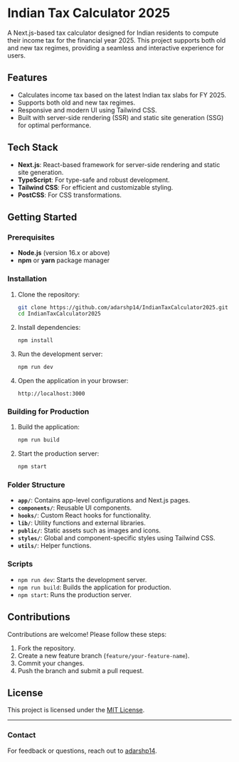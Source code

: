 # Indian Tax Calculator 2025

A Next.js-based tax calculator designed for Indian residents to compute their income tax for the financial year 2025. This project supports both old and new tax regimes, providing a seamless and interactive experience for users.

## Features

- Calculates income tax based on the latest Indian tax slabs for FY 2025.
- Supports both old and new tax regimes.
- Responsive and modern UI using Tailwind CSS.
- Built with server-side rendering (SSR) and static site generation (SSG) for optimal performance.

## Tech Stack

- **Next.js**: React-based framework for server-side rendering and static site generation.
- **TypeScript**: For type-safe and robust development.
- **Tailwind CSS**: For efficient and customizable styling.
- **PostCSS**: For CSS transformations.

## Getting Started

### Prerequisites

- **Node.js** (version 16.x or above)
- **npm** or **yarn** package manager

### Installation

1. Clone the repository:
   ```bash
   git clone https://github.com/adarshp14/IndianTaxCalculator2025.git
   cd IndianTaxCalculator2025
   ```
2. Install dependencies:
   ```bash
   npm install
   ```
3. Run the development server:
   ```bash
   npm run dev
   ```
4. Open the application in your browser:
   ```
   http://localhost:3000
   ```

### Building for Production

1. Build the application:
   ```bash
   npm run build
   ```
2. Start the production server:
   ```bash
   npm start
   ```

### Folder Structure

- **`app/`**: Contains app-level configurations and Next.js pages.
- **`components/`**: Reusable UI components.
- **`hooks/`**: Custom React hooks for functionality.
- **`lib/`**: Utility functions and external libraries.
- **`public/`**: Static assets such as images and icons.
- **`styles/`**: Global and component-specific styles using Tailwind CSS.
- **`utils/`**: Helper functions.

### Scripts

- `npm run dev`: Starts the development server.
- `npm run build`: Builds the application for production.
- `npm start`: Runs the production server.

## Contributions

Contributions are welcome! Please follow these steps:

1. Fork the repository.
2. Create a new feature branch (`feature/your-feature-name`).
3. Commit your changes.
4. Push the branch and submit a pull request.

## License

This project is licensed under the [MIT License](LICENSE).

---

### Contact

For feedback or questions, reach out to [adarshp14](https://github.com/adarshp14).
